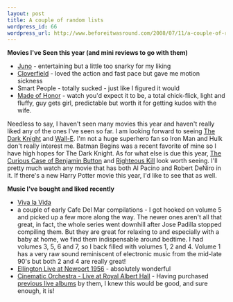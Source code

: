 ```yaml
--- 
layout: post
title: A couple of random lists
wordpress_id: 66
wordpress_url: http://www.beforeitwasround.com/2008/07/11/a-couple-of-random-lists/
---
```

<strong>Movies I've Seen this year (and mini reviews to go with them)</strong>

<ul>
	<li><a href="http://coolspotters.com/movies/juno">Juno</a> - entertaining but a little too snarky for my liking
	<li><a href="http://coolspotters.com/movies/cloverfield">Cloverfield</a> - loved the action and fast pace but gave me motion sickness</li>
	<li>Smart People - totally sucked - just like I figured it would</li>
	<li><a href="http://coolspotters.com/movies/made-of-honor">Made of Honor</a> - watch you'd expect it to be, a total chick-flick, light and fluffy, guy gets girl, predictable but worth it for getting kudos with the wife.</li>
</ul>

<p>Needless to say, I haven't seen many movies this year and haven't really liked any of the ones I've seen so far.  I am looking forward to seeing <a href="http://coolspotters.com/movies/the-dark-knight">The Dark Knight</a> and <a href="http://coolspotters.com/movies/wall-e">Wall-E</a>.  I'm not a huge superhero fan so Iron Man and Hulk don't really interest me.  Batman Begins was a recent favorite of mine so I have high hopes for The Dark Knight.  As for what else is due this year, <a href="http://www.apple.com/trailers/paramount/thecuriouscaseofbenjaminbutton/">The Curious Case of Benjamin Button</a> and <a href="http://www.apple.com/trailers/independent/righteouskill/">Righteous Kill</a> look worth seeing.  I'll pretty much watch any movie that has both Al Pacino and Robert DeNiro in it.  If there's a new Harry Potter movie this year, I'd like to see that as well.</p>

<strong>Music I've bought and liked recently</strong>

<ul>
	<li><a href="http://coolspotters.com/albums/viva-la-vida-or-death-and-all-his-friends">Viva la Vida</a></li>
	<li>a couple of early Cafe Del Mar compilations - I got hooked on volume 5 and picked up a few more along the way.  The newer ones aren't all that great, in fact, the whole series went downhill after Jose Padilla stopped compiling them.  But they are great for relaxing to and especially with a baby at home, we find them indispensable around bedtime.  I had volumes 3, 5, 6 and 7, so I back filled with volumes 1, 2 and 4.  Volume 1 has a very raw sound reminiscent of electronic music from the mid-late 90's but both 2 and 4 are really great!</li>
	<li><a href="http://www.amazon.com/Ellington-At-Newport-1956-Duke/dp/B00000IMYA">Ellington Live at Newport 1956</a> - absolutely wonderful</li>
	<li><a href="http://www.amazon.com/gp/product/B0014DBZTM">Cinematic Orchestra - Live at Royal Albert Hall</a> - Having purchased <a href="http://www.concertlive.co.uk/Live%20CDs/TheCinematicOrchestra.aspx">previous live albums</a> by them, I knew this would be good, and sure enough, it is!</li>
</ul>




